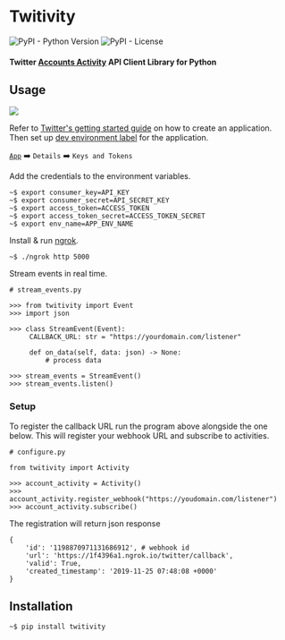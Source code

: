 # Twitivity 
![PyPI - Python Version](https://img.shields.io/pypi/pyversions/imgur-scraper) ![PyPI - License](https://img.shields.io/pypi/l/imgur-scraper)

#### Twitter [Accounts Activity](https://developer.twitter.com/en/docs/accounts-and-users/subscribe-account-activity/overview) API Client Library for Python

## Usage

![](demo.gif)

Refer to [Twitter's getting started guide](https://developer.twitter.com/en/apps) on how to create an application. Then
set up [dev environment label](https://developer.twitter.com/en/account/environments) for the application.

[`App`](https://developer.twitter.com/en/apps) :arrow_right: `Details` :arrow_right: `Keys and Tokens`
 
Add the credentials to the  environment variables.
 
```
~$ export consumer_key=API_KEY
~$ export consumer_secret=API_SECRET_KEY
~$ export access_token=ACCESS_TOKEN
~$ export access_token_secret=ACCESS_TOKEN_SECRET
~$ export env_name=APP_ENV_NAME
```

Install & run [ngrok](https://ngrok.com/download).
```
~$ ./ngrok http 5000 
```

Stream events in real time. 
```python3
# stream_events.py

>>> from twitivity import Event
>>> import json

>>> class StreamEvent(Event):
     CALLBACK_URL: str = "https://yourdomain.com/listener"
    
     def on_data(self, data: json) -> None:
         # process data

>>> stream_events = StreamEvent()
>>> stream_events.listen()
```

### Setup
To register the callback URL run the program above alongside the one below. This will register your webhook URL and subscribe to activities.

```python3
# configure.py

from twitivity import Activity

>>> account_activity = Activity()
>>> account_activity.register_webhook("https://youdomain.com/listener")
>>> account_activity.subscribe()
```

The registration will return json response

```
{
    'id': '1198870971131686912', # webhook id
    'url': 'https://1f4396a1.ngrok.io/twitter/callback', 
    'valid': True, 
    'created_timestamp': '2019-11-25 07:48:08 +0000'
}
```

## Installation
```
~$ pip install twitivity
```

